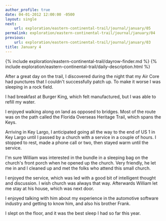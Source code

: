```yaml
---
author_profile: true
date: 04-01-2012 12:00:00 -0500
layout: single
next:
    url: exploration/eastern-continental-trail/journal/january/05
permalink: exploration/eastern-continental-trail/journal/january/04
previous:
    url: exploration/eastern-continental-trail/journal/january/03
title: January 4
---
```

{% include exploration/eastern-continental-trail/dayrow-finder.md %}
{% include exploration/eastern-continental-trail/daily-description.html %}

After a great day on the trail, I discovered during the night that my Air Core had punctures that I couldn't successfully patch up. To make it worse I was sleeping in a rock field.

I had breakfast at Burger King, which felt manufactured, but I was able to refill my water.

I enjoyed walking along on land as opposed to bridges. Most of the route was on the path called the Florida Overseas Heritage Trail, which spans the Keys.

Arriving in Key Largo, I anticipated going all the way to the end of US 1 in Key Largo until I passed by a church with a service in a couple of hours. I stopped to rest, made a phone call or two, then stayed warm until the service.

I'm sure William was interested in the bundle in a sleeping bag on the church's front porch when he opened up the church. Very friendly, he let me in and I cleaned up and met the folks who attend this small church.

I enjoyed the service, which was led with a good bit of intelligent thought and discussion. I wish church was always that way. Afterwards William let me stay at his house, which was next door.

I enjoyed talking with him about my experience in the automotive software industry and getting to know him, and also his brother Frank.

I slept on the floor, and it was the best sleep I had so far this year.
